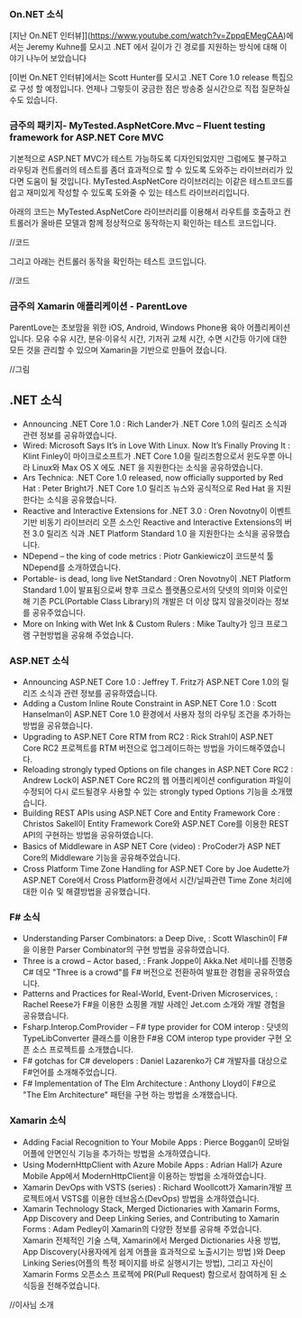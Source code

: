 ### On.NET 소식
[지난 On.NET 인터뷰]](https://www.youtube.com/watch?v=ZppqEMegCAA)에서는 Jeremy Kuhne를 모시고 .NET 에서 길이가 긴 경로를 지원하는 방식에 대해 이야기 나누어 보았습니다

[이번 On.NET 인터뷰]에서는 Scott Hunter를 모시고  .NET Core 1.0 release 특집으로 구성 할 예정입니다. 언제나 그렇듯이 궁금한 점은 방송중 실시간으로 직접 질문하실 수도 있습니다.  

### 금주의 패키지- MyTested.AspNetCore.Mvc – Fluent testing framework for ASP.NET Core MVC
기본적으로 ASP.NET MVC가 테스트 가능하도록 디자인되었지만 그럼에도 불구하고 라우팅과 컨트롤러의 테스트를 좀더 효과적으로 할 수 있도록 도와주는 라이브러리가 있다면 도움이 될 것입니다. 
MyTested.AspNetCore 라이브러리는 이같은 테스트코드를 쉽고 재미있게 작성할 수 있도록 도와줄 수 있는 테스트 라이브러리입니다.

아래의 코드는 MyTested.AspNetCore 라이브러리를 이용해서 라우트를 호출하고 컨트롤러가 올바른 모델과 함께 정상적으로 동작하는지 확인하는 테스트 코드입니다.

//코드

그리고 아래는 컨트롤러 동작을 확인하는 테스트 코드입니다.

//코드

### 금주의 Xamarin 애플리케이션 - ParentLove

ParentLove는 초보맘을 위한 iOS, Android, Windows Phone용 육아 어플리케이션입니다. 모유 수유 시간, 분유·이유식 시간, 기저귀 교체 시간, 수면 시간등 아기에 대한 모든 것을 관리할 수 있으며 Xamarin을 기반으로 만들어 졌습니다.

//그림

## .NET 소식
* Announcing .NET Core 1.0 : Rich Lander가  .NET Core 1.0의 릴리즈 소식과 관련 정보를 공유하였습니다. 
* Wired: Microsoft Says It’s in Love With Linux. Now It’s Finally Proving It : Klint Finley이 마이크로소프트가 .NET Core 1.0을 릴리즈함으로서 윈도우뿐 아니라  Linux와 Max OS X 에도 .NET 을 지원한다는 소식을 공유하였습니다.
* Ars Technica: .NET Core 1.0 released, now officially supported by Red Hat : Peter Bright가  .NET Core 1.0 릴리즈 뉴스와 공식적으로 Red Hat 을 지원한다는 소식을 공유했습니다.
* Reactive and Interactive Extensions for .NET 3.0 : Oren Novotny이 이벤트 기반 비동기 라이브러리 오픈 소스인 Reactive and Interactive Extensions의 버전 3.0 릴리즈 식과 .NET Platform Standard 1.0 을 지원한다는 소식을 공유했습니다.
* NDepend – the king of code metrics : Piotr Gankiewicz이 코드분석 툴 NDepend를 소개하였습니다.
* Portable- is dead, long live NetStandard : Oren Novotny이 .NET Platform Standard 1.0이 발표됨으로써 향후 크로스 플랫폼으로서의 닷넷의 의미와 이로인해 기존 PCL(Portable Class Library)의 개발은 더 이상 많지 않을것이라는 정보를  공유주었습니다.
* More on Inking with Wet Ink & Custom Rulers : Mike Taulty가 잉크 프로그램 구현방법을 공유해 주었습니다.

### ASP.NET 소식
* Announcing ASP.NET Core 1.0 : Jeffrey T. Fritz가 ASP.NET Core 1.0의 릴리즈 소식과 관련 정보를 공유하였습니다. 
* Adding a Custom Inline Route Constraint in ASP.NET Core 1.0 : Scott Hanselman이  ASP.NET Core 1.0 환경에서 사용자 정의 라우팅 조건을 추가하는 방법을 공유했습니다.
* Upgrading to ASP.NET Core RTM from RC2 : Rick Strahl이 ASP.NET Core RC2 프로젝트를 RTM 버전으로 업그레이드하는 방법을 가이드해주였습니다.
* Reloading strongly typed Options on file changes in ASP.NET Core RC2 : Andrew Lock이 ASP.NET Core RC2의 웹 어플리케이션 configuration 파일이 수정되어 다시 로드될경우 사용할 수 있는 strongly typed Options 기능을 소개했습니다.
* Building REST APIs using ASP.NET Core and Entity Framework Core : Christos Sakell이 Entity Framework Core와 ASP.NET Core를 이용한 REST API의 구현하는 방법을 공유하였습니다.
* Basics of Middleware in ASP NET Core (video) : ProCoder가 ASP NET Core의 Middleware 기능을 공유해주었습니다.
* Cross Platform Time Zone Handling for ASP.NET Core by Joe Audette가 ASP.NET Core에서 Cross Platform환경에서 시간/닐짜관련 Time Zone 처리에 대한 이슈 및 해결방법을 공유했습니다.

### F# 소식
* Understanding Parser Combinators: a Deep Dive, : Scott Wlaschin이 F#을 이용한 Parser Combinator의 구현 방법을 공유하였습니다.
* Three is a crowd – Actor based, : Frank Joppe이 Akka.Net 세미나를 진행중 C# 데모 "Three is a crowd"를 F# 버전으로 전환하여 발표한 경험을 공유하였습니다.
* Patterns and Practices for Real-World, Event-Driven Microservices, : Rachel Reese가 F#을 이용한 쇼핑몰 개발 사례인 Jet.com 소개와 개발 경험을 공유했습니다.
* Fsharp.Interop.ComProvider – F# type provider for COM interop :  닷넷의 TypeLibConverter 클래스를 이용한 F#용 COM interop type provider 구현 오픈 소스 프로젝트를 소개했습니다.
* F# gotchas for C# developers : Daniel Lazarenko가 C# 개발자를 대상으로 F#언어를 소개해주었습니다.
* F# Implementation of The Elm Architecture : Anthony Lloyd이 F#으로 "The Elm Architecture" 패턴을 구현 하는 방법을 소개했습니다.

### Xamarin 소식
* Adding Facial Recognition to Your Mobile Apps : Pierce Boggan이 모바일 어플에 안면인식 기능을 추가하는 방법을 소개하였습니다.
* Using ModernHttpClient with Azure Mobile Apps : Adrian Hall가 Azure Mobile App에서 ModernHttpClient을 이용하는 방법을 소개하였습니다.
* Xamarin DevOps with VSTS (series) : Richard Woollcott가 Xamarin개발 프로젝트에서 VSTS를 이용한 데브옵스(DevOps) 방법을 소개하였습니다.
* Xamarin Technology Stack, Merged Dictionaries with Xamarin Forms, App Discovery and Deep Linking Series, and Contributing to Xamarin Forms : Adam Pedley이 Xamarin의 다양한 정보를 공유해 주었습니다.  Xamarin 전체적인 기술 스택, Xamarin에서 Merged Dictionaries 사용 방법, App Discovery(사용자에게 쉽게 어플을 효과적으로 노출시기는 방법 )와 Deep Linking Series(어플의 특정 페이지를 바로 실행시기는 방법), 그리고 자신이  Xamarin Forms 오픈소스 프로젝에 PR(Pull Request) 함으로서 참여하게 된 소식등을 전해주었습니다.



//이사님 소개
